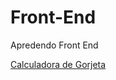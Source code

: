# Front-End
Apredendo Front End

<a href="https://vitor912.github.io/Front-End/">

Calculadora de Gorjeta
<a href="https://vitor912.github.io/Front-End/Calculadora-de-Gorjetas/Index.html">
